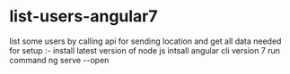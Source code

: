 # list-users-angular7
list some users by calling api for sending location and get all data needed 
for setup :-
install latest version of node js 
intsall angular cli version 7 
run command ng serve --open 


